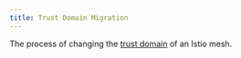 ```yaml
---
title: Trust Domain Migration
---
```


The process of changing the [trust domain](/docs/reference/glossary/#trust-domain) of an Istio mesh.
